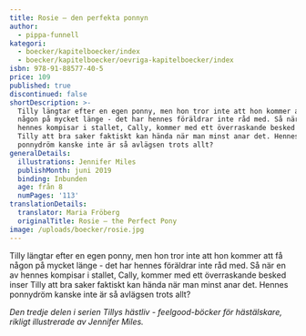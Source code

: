 ```yaml
---
title: Rosie – den perfekta ponnyn
author:
  - pippa-funnell
kategori:
  - boecker/kapitelboecker/index
  - boecker/kapitelboecker/oevriga-kapitelboecker/index
isbn: 978-91-88577-40-5
price: 109
published: true
discontinued: false
shortDescription: >-
  Tilly längtar efter en egen ponny, men hon tror inte att hon kommer att få
  någon på mycket länge - det har hennes föräldrar inte råd med. Så när en av
  hennes kompisar i stallet, Cally, kommer med ett överraskande besked inser
  Tilly att bra saker faktiskt kan hända när man minst anar det. Hennes
  ponnydröm kanske inte är så avlägsen trots allt?
generalDetails:
  illustrations: Jennifer Miles
  publishMonth: juni 2019
  binding: Inbunden
  age: från 8
  numPages: '113'
translationDetails:
  translator: Maria Fröberg
  originalTitle: Rosie – the Perfect Pony
image: /uploads/boecker/rosie.jpg
---
```

Tilly längtar efter en egen ponny, men hon tror inte att hon kommer att få någon på mycket länge - det har hennes föräldrar inte råd med. Så när en av hennes kompisar i stallet, Cally, kommer med ett överraskande besked inser Tilly att bra saker faktiskt kan hända när man minst anar det. Hennes ponnydröm kanske inte är så avlägsen trots allt?

_Den tredje delen i serien Tillys hästliv - feelgood-böcker för hästälskare, rikligt illustrerade av Jennifer Miles._
